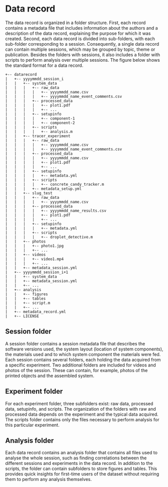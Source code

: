 # Data record 

The data record is organized in a folder structure. First, each record contains a metadata file that includes information about the authors and a description of the data record, explaining the purpose for which it was created. Second, each data record is divided into sub-folders, with each sub-folder corresponding to a session. Consequently, a single data record can contain multiple sessions, which may be grouped by topic, theme or publication. Besides the folders with sessions, it also includes a folder with scripts to perform analysis over multiple sessions. The figure below shows the standard format for a data record.

```
+-- datarecord
|   +-- yyyymmdd_session_i
|   |   +-- system_data
|   |   |   +-- raw_data
|   |   |   |   +-- yyyymmdd_name.csv
|   |   |   |   +-- yyyymmdd_name_event_comments.csv
|   |   |   +-- processed_data
|   |   |   |   +-- plot1.pdf
|   |   |   |   +-- ...
|   |   |   +-- setupinfo
|   |   |   |   +-- component-1
|   |   |   |   +-- component-2
|   |   |   +-- scripts
|   |   |   |   +-- analysis.m
|   |   +-- tracer_experiment
|   |   |   +-- raw_data
|   |   |   |   +-- yyyymmdd_name.csv
|   |   |   |   +-- yyyymmdd_name_event_comments.csv
|   |   |   +-- processed_data
|   |   |   |   +-- yyyymmdd_name.csv
|   |   |   |   +-- plot1.pdf
|   |   |   |   +-- ...
|   |   |   +-- setupinfo
|   |   |   |   +-- metadata.yml
|   |   |   +-- scripts
|   |   |   |   +-- concrete_candy_tracker.m
|   |   |   +-- metadata_setup.yml
|   |   +-- slug_test
|   |   |   +-- raw_data
|   |   |   |   +-- yyyymmdd_name.csv
|   |   |   +-- processed_data
|   |   |   |   +-- yyyymmdd_name_results.csv
|   |   |   |   +-- plot1.pdf
|   |   |   |   +-- ...
|   |   |   +-- setupinfo
|   |   |   |   +-- metadata.yml
|   |   |   +-- scripts
|   |   |   |   +-- droplet_detective.m
|   |   +-- photos
|   |   |   +-- photo1.jpg
|   |   |   +-- ...
|   |   +-- videos
|   |   |   +-- video1.mp4
|   |   |   +-- ...    
|   |   +-- metadata_session.yml
|   +-- yyyymmdd_session_i+1
|   |   +-- system_data
|   |   +-- metadata_session.yml
|   |   +-- ...
|   +-- analysis
|   |   +-- figures
|   |   +-- tables
|   |   +-- script.m
|   |   +-- ...
|   +-- metadata_record.yml
|   +-- LICENSE
```

## Session folder
A session folder contains a session metadata file that describes the software versions used, the system layout (location of system components), the materials used and to which system component the materials were fed. Each session contains several folders, each holding the data acquired from a specific experiment. Two additional folders are included for videos and photos of the session. These can contain, for example, photos of the printed objects and the assembled system.

## Experiment folder

For each experiment folder, three subfolders exist: raw data, processed data, setupinfo, and scripts. The organization of the folders with raw and processed data depends on the experiment and the typical data acquired. The scripts folder contains only the files necessary to perform analysis for this particular experiment.

## Analysis folder

Each data record contains an analysis folder that contains all files used to analyse the whole session, such as finding correlations between the different sessions and experiments in the data record. In addition to the scripts, the folder can contain subfolders to store figures and tables. This provides quick insights for first-time users of the dataset without requiring them to perform any analysis themselves. 
